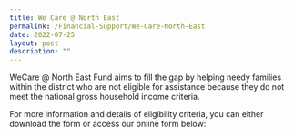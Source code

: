 ```yaml
---
title: We Care @ North East
permalink: /Financial-Support/We-Care-North-East
date: 2022-07-25
layout: post
description: ""
---
```

WeCare @ North East Fund aims to fill the gap by helping needy families within the district who are not eligible for assistance because they do not meet the national gross household income criteria.

For more information and details of eligibility criteria, you can either download the form or access our online form below: